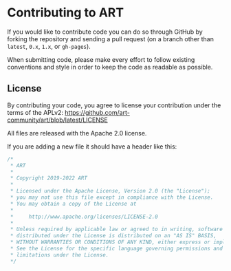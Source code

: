 # Contributing to ART

If you would like to contribute code you can do so through GitHub by forking the repository and sending a pull request (on a branch other than `latest`, `0.x`, `1.x`, or `gh-pages`).

When submitting code, please make every effort to follow existing conventions and style in order to keep the code as readable as possible.

## License

By contributing your code, you agree to license your contribution under the terms of the APLv2:
https://github.com/art-community/art/blob/latest/LICENSE

All files are released with the Apache 2.0 license.

If you are adding a new file it should have a header like this:

```java
/*
 * ART
 *
 * Copyright 2019-2022 ART
 *
 * Licensed under the Apache License, Version 2.0 (the "License");
 * you may not use this file except in compliance with the License.
 * You may obtain a copy of the License at
 *
 *     http://www.apache.org/licenses/LICENSE-2.0
 *
 * Unless required by applicable law or agreed to in writing, software
 * distributed under the License is distributed on an "AS IS" BASIS,
 * WITHOUT WARRANTIES OR CONDITIONS OF ANY KIND, either express or implied.
 * See the License for the specific language governing permissions and
 * limitations under the License.
 */
 ```
